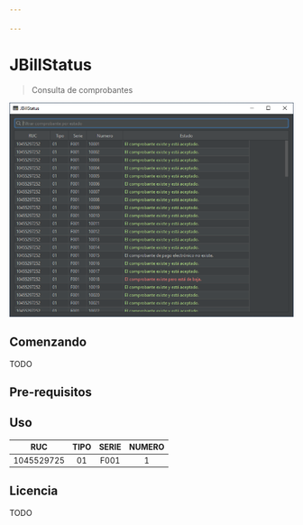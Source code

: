 ```yaml
---

---
```


# JBillStatus

> Consulta de comprobantes

![header](https://github.com/nthny/JBillStatus/blob/master/screenshots/image_1.png?raw=true)

## Comenzando

TODO

## Pre-requisitos

[OpenJDK 11]: https://adoptopenjdk.net/	"OpenJDK 11"

## Uso



|    RUC     | TIPO | SERIE | NUMERO |
| :--------: | :--: | :---: | :----: |
| 1045529725 |  01  | F001  |   1    |

## Licencia

TODO